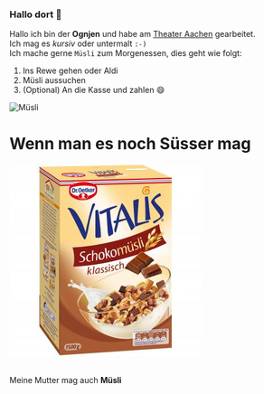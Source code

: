 ### Hallo dort 👋

Hallo ich bin der **Ognjen** und habe am [Theater Aachen](https://theateraachen.de/de_DE/home?p=1) gearbeitet.
<br>Ich mag es *kursiv* oder untermalt `:-)`<br>
Ich mache gerne `Müsli` zum Morgenessen, dies geht wie folgt:

1. Ins Rewe gehen oder Aldi
2. Müsli aussuchen
3. (Optional) An die Kasse und zahlen 😄

![Müsli](https://img.rewe-static.de/0974656/7891510_digital-image.png?output-quality=60&fit=inside|420:420&output-format=image/webp&background-color=ffffff)
# Wenn man es noch Süsser mag

![Schoko-Müsli von Vitalis](./vitalis-schoko-m-sli-klassisch-vorratspack-1-5kg.jpg)

<br>Meine Mutter mag auch **Müsli**<br>


<!-- **ognjenkoldzic/ognjenkoldzic** is a ✨ _special_ ✨ repository because its `README.md` (this file) appears on your GitHub profile.

Here are some ideas to get you started:

- 🔭 I’m currently working on ...
- 🌱 I’m currently learning ...
- 👯 I’m looking to collaborate on ...
- 🤔 I’m looking for help with ...
- 💬 Ask me about ...
- 📫 How to reach me: ...
- 😄 Pronouns: ...
- ⚡ Fun fact: ...
-->
